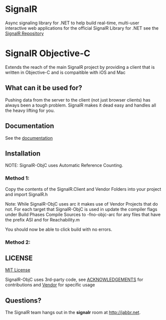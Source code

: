 # SignalR 
Async signaling library for .NET to help build real-time, multi-user interactive web applications
for the official SignalR Library for .NET see the [SignalR Repository](https://github.com/SignalR/SignalR/wiki)

# SignalR Objective-C
Extends the reach of the main SignalR project by providing a client that is written in Objective-C and is compaitible
with iOS and Mac

## What can it be used for?
Pushing data from the server to the client (not just browser clients) has always been a tough problem. SignalR makes 
it dead easy and handles all the heavy lifting for you.


## Documentation
See the [documentation](https://github.com/DyKnow/SignalR-ObjC/wiki)
	
## Installation
NOTE: SignalR-ObjC uses Automatic Reference Counting.

### Method 1:
Copy the contents of the SignalR.Client and Vendor Folders into your project and import SignalR.h

Note: While SignalR-ObjC uses arc it makes use of Vendor Projects that do not.
For each target that SignalR-ObjC is used in update the compiler flags under Build Phases Compile Sources to
-fno-objc-arc 
for any files that have the prefix ASI and for Reachability.m

You should now be able to click build with no errors.

### Method 2:


## LICENSE
[MIT License](https://github.com/DyKnow/SignalR-ObjC/blob/master/LICENSE.md)

SignalR-ObjC uses 3rd-party code, see [ACKNOWLEDGEMENTS](https://github.com/DyKnow/SignalR-ObjC/blob/master/ACKNOWLEDGEMENTS.md) for contributions and
[Vendor](https://github.com/DyKnow/SignalR-ObjC/tree/master/Vendor) for specific usage

## Questions?
The SignalR team hangs out in the **signalr** room at http://jabbr.net.